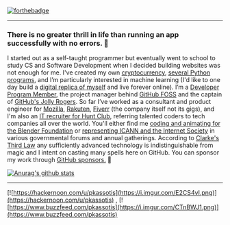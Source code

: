 [![forthebadge](https://forthebadge.com/images/badges/powered-by-black-magic.svg)](https://forthebadge.com)
___

### There is no greater thrill in life than running an app successfully with no errors. 🧠

I started out as a self-taught programmer but eventually went to school to study CS and Software Development when I decided building websites was not enough for me. I've created my own [cryptocurrency](https://github.com/pkassotis/Vedra), [several Python programs](https://github.com/pkassotis?tab=projects), and I’m particularly interested in machine learning (I'd like to one day build a [digital replica of myself](https://github.com/pkassotis/DigitalMe) and live forever online). I’m a [Developer Program Member](https://developer.github.com/program), the project manager behind [GitHub FOSS](https://github.com/GitHub-FOSS) and the captain of [GitHub's Jolly Rogers](https://github.com/github-jolly-rogers). So far I’ve worked as a consultant and product engineer for [Mozilla](https://community.mozilla.org/en/people/pkassotis/), [Rakuten](https://github.com/pkassotis/kassotis.com), [Fiverr](https://github.com/pkassotis/marketplace.chaobear.com) (the company itself not its gigs), and I'm also an [IT recruiter for Hunt Club](https://www.linkedin.com/in/bearofleipzig/), referring talented coders to tech companies all over the world. You'll either find me [coding and animating for the Blender Foundation](https://developer.blender.org/p/pkassotis) or [representing ICANN and the Internet Society](https://atlarge.icann.org/individual-members/euralo) in various governmental forums and annual gatherings. According to [Clarke's Third Law](https://www.oxfordreference.com/view/10.1093/acref/9780195305678.001.0001/acref-9780195305678-e-70) any sufficiently advanced technology is indistinguishable from magic and I intent on casting many spells here on GitHub. You can sponsor my work through [GitHub sponsors.](https://github.com/sponsors/pkassotis) 🙈

[![Anurag's github stats](https://github-readme-stats.vercel.app/api?username=pkassotis&show_icons=true&theme=synthwave)](https://github.com/pkassotis/github-readme-stats)
___

[![https://hackernoon.com/u/pkassotis](https://i.imgur.com/E2CS4vI.png)](https://hackernoon.com/u/pkassotis) , [![https://www.buzzfeed.com/pkassotis](https://i.imgur.com/CTnBWJ1.png)](https://www.buzzfeed.com/pkassotis)
